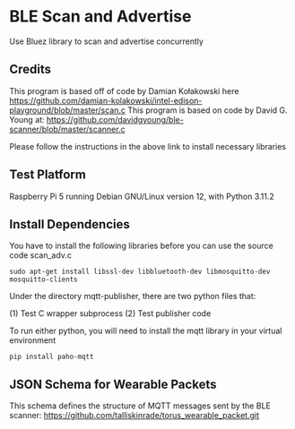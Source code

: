 # BLE Scan and Advertise
Use Bluez library to scan and advertise concurrently

## Credits

This program is based off of code by Damian Kołakowski here https://github.com/damian-kolakowski/intel-edison-playground/blob/master/scan.c
This program is based on code by David G. Young at: https://github.com/davidgyoung/ble-scanner/blob/master/scanner.c

Please follow the instructions in the above link to install necessary libraries

## Test Platform
Raspberry Pi 5 running Debian GNU/Linux version 12, with Python 3.11.2

## Install Dependencies

You have to install the following libraries before you can use the source code scan_adv.c

    sudo apt-get install libssl-dev libbluetooth-dev libmosquitto-dev mosquitto-clients

Under the directory mqtt-publisher, there are two python files that: 

(1) Test C wrapper subprocess
(2) Test publisher code

To run either python, you will need to install the mqtt library in your virtual environment 

    pip install paho-mqtt


## JSON Schema for Wearable Packets
This schema defines the structure of MQTT messages sent by the BLE scanner: https://github.com/talliskinrade/torus_wearable_packet.git
